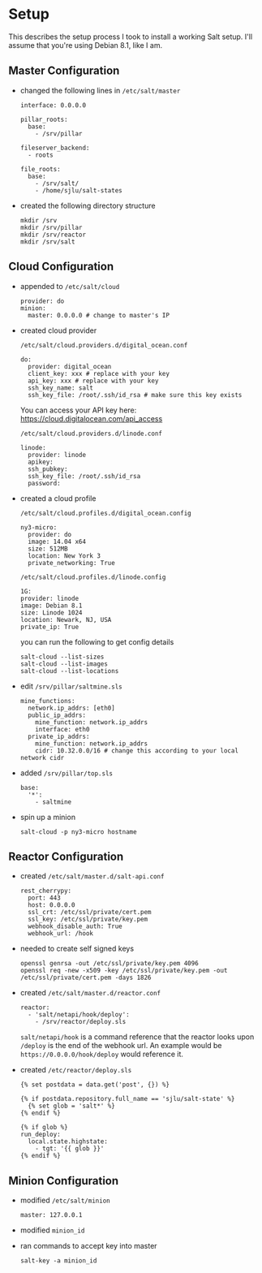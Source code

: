 # Setup

This describes the setup process I took to install a working Salt setup. I'll assume that
you're using Debian 8.1, like I am.

## Master Configuration

* changed the following lines in `/etc/salt/master`

  ```
  interface: 0.0.0.0

  pillar_roots:
    base:
      - /srv/pillar

  fileserver_backend:
    - roots

  file_roots:
    base:
      - /srv/salt/
      - /home/sjlu/salt-states
  ```

* created the following directory structure

  ```
  mkdir /srv
  mkdir /srv/pillar
  mkdir /srv/reactor
  mkdir /srv/salt
  ```

## Cloud Configuration

* appended to `/etc/salt/cloud`

  ```
  provider: do
  minion:
    master: 0.0.0.0 # change to master's IP
  ```

* created cloud provider

  `/etc/salt/cloud.providers.d/digital_ocean.conf`

  ```
  do:
    provider: digital_ocean
    client_key: xxx # replace with your key
    api_key: xxx # replace with your key
    ssh_key_name: salt
    ssh_key_file: /root/.ssh/id_rsa # make sure this key exists
  ```

  You can access your API key here: https://cloud.digitalocean.com/api_access

  `/etc/salt/cloud.providers.d/linode.conf`

  ```
  linode:
    provider: linode
    apikey:
    ssh_pubkey:
    ssh_key_file: /root/.ssh/id_rsa
    password:
  ```

* created a cloud profile

  `/etc/salt/cloud.profiles.d/digital_ocean.config`

  ```
  ny3-micro:
    provider: do
    image: 14.04 x64
    size: 512MB
    location: New York 3
    private_networking: True
  ```

  `/etc/salt/cloud.profiles.d/linode.config`

  ```
  1G:
  provider: linode
  image: Debian 8.1
  size: Linode 1024
  location: Newark, NJ, USA
  private_ip: True
  ```

  you can run the following to get config details

  ```
  salt-cloud --list-sizes
  salt-cloud --list-images
  salt-cloud --list-locations
  ```

* edit `/srv/pillar/saltmine.sls`

  ```
  mine_functions:
    network.ip_addrs: [eth0]
    public_ip_addrs:
      mine_function: network.ip_addrs
      interface: eth0
    private_ip_addrs:
      mine_function: network.ip_addrs
      cidr: 10.32.0.0/16 # change this according to your local network cidr
  ```

* added `/srv/pillar/top.sls`

  ```
  base:
    '*':
      - saltmine
  ```

* spin up a minion

  ```
  salt-cloud -p ny3-micro hostname
  ```

## Reactor Configuration

* created `/etc/salt/master.d/salt-api.conf`

  ```
  rest_cherrypy:
    port: 443
    host: 0.0.0.0
    ssl_crt: /etc/ssl/private/cert.pem
    ssl_key: /etc/ssl/private/key.pem
    webhook_disable_auth: True
    webhook_url: /hook
  ```

* needed to create self signed keys

  ```
  openssl genrsa -out /etc/ssl/private/key.pem 4096
  openssl req -new -x509 -key /etc/ssl/private/key.pem -out /etc/ssl/private/cert.pem -days 1826
  ```

* created `/etc/salt/master.d/reactor.conf`

  ```
  reactor:
    - 'salt/netapi/hook/deploy':
      - /srv/reactor/deploy.sls
  ```

  `salt/netapi/hook` is a command reference that the reactor looks upon `/deploy` is the end
  of the webhook url. An example would be `https://0.0.0.0/hook/deploy` would reference it.

* created `/etc/reactor/deploy.sls`

  ```
  {% set postdata = data.get('post', {}) %}

  {% if postdata.repository.full_name == 'sjlu/salt-state' %}
    {% set glob = 'salt*' %}
  {% endif %}

  {% if glob %}
  run_deploy:
    local.state.highstate:
      - tgt: '{{ glob }}'
  {% endif %}
  ```

## Minion Configuration

* modified `/etc/salt/minion`

  ```
  master: 127.0.0.1
  ```

* modified `minion_id`

* ran commands to accept key into master

  ```
  salt-key -a minion_id
  ```